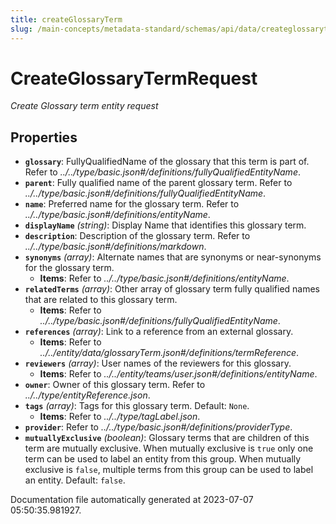 ```yaml
---
title: createGlossaryTerm
slug: /main-concepts/metadata-standard/schemas/api/data/createglossaryterm
---
```


# CreateGlossaryTermRequest

*Create Glossary term entity request*

## Properties

- **`glossary`**: FullyQualifiedName of the glossary that this term is part of. Refer to *../../type/basic.json#/definitions/fullyQualifiedEntityName*.
- **`parent`**: Fully qualified name of  the parent glossary term. Refer to *../../type/basic.json#/definitions/fullyQualifiedEntityName*.
- **`name`**: Preferred name for the glossary term. Refer to *../../type/basic.json#/definitions/entityName*.
- **`displayName`** *(string)*: Display Name that identifies this glossary term.
- **`description`**: Description of the glossary term. Refer to *../../type/basic.json#/definitions/markdown*.
- **`synonyms`** *(array)*: Alternate names that are synonyms or near-synonyms for the glossary term.
  - **Items**: Refer to *../../type/basic.json#/definitions/entityName*.
- **`relatedTerms`** *(array)*: Other array of glossary term fully qualified names that are related to this glossary term.
  - **Items**: Refer to *../../type/basic.json#/definitions/fullyQualifiedEntityName*.
- **`references`** *(array)*: Link to a reference from an external glossary.
  - **Items**: Refer to *../../entity/data/glossaryTerm.json#/definitions/termReference*.
- **`reviewers`** *(array)*: User names of the reviewers for this glossary.
  - **Items**: Refer to *../../entity/teams/user.json#/definitions/entityName*.
- **`owner`**: Owner of this glossary term. Refer to *../../type/entityReference.json*.
- **`tags`** *(array)*: Tags for this glossary term. Default: `None`.
  - **Items**: Refer to *../../type/tagLabel.json*.
- **`provider`**: Refer to *../../type/basic.json#/definitions/providerType*.
- **`mutuallyExclusive`** *(boolean)*: Glossary terms that are children of this term are mutually exclusive. When mutually exclusive is `true` only one term can be used to label an entity from this group. When mutually exclusive is `false`, multiple terms from this group can be used to label an entity. Default: `false`.


Documentation file automatically generated at 2023-07-07 05:50:35.981927.
